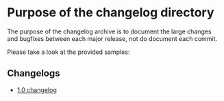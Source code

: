 # Purpose of the changelog directory

The purpose of the changelog archive is to document the large changes and bugfixes between each major release, not do document each commit.  

Please take a look at the provided samples:  

## Changelogs

* [1.0 changelog](1.0.md)
